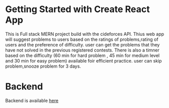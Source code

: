 # Getting Started with Create React App

This is Full stack MERN project build with the cideforces API. Thius web app will suggest problems to users based on the ratings of problems,rating of users and the preference of difficulty. user can get the problems that they have not solved in the previous registered contests. There is also a timner based on the difficulty (60 min for hard problem , 45 min for medium level and 30 min for easy problem) available foir efficient practice. user can skip problem,snooze problem for 3 days.

# Backend

Backend is available [here](https://github.com/ShubhamM960/ProblemsHub)
